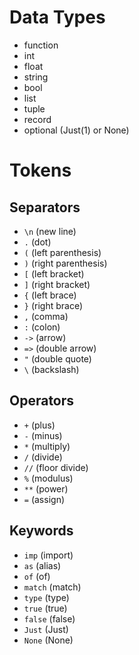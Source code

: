 # Data Types

- function
- int
- float
- string
- bool
- list
- tuple
- record
- optional (Just(1) or None)

# Tokens

## Separators
- `\n` (new line)
- `.` (dot)
- `(` (left parenthesis)
- `)` (right parenthesis)
- `[` (left bracket)
- `]` (right bracket)
- `{` (left brace)
- `}` (right brace)
- `,` (comma)
- `:` (colon)
- `->` (arrow)
- `=>` (double arrow)
- `"` (double quote)
- `\` (backslash)

## Operators
- `+` (plus)
- `-` (minus)
- `*` (multiply)
- `/` (divide)
- `//` (floor divide)
- `%` (modulus)
- `**` (power)
- `=` (assign)

## Keywords
- `imp` (import)
- `as` (alias)
- `of` (of)
- `match` (match)
- `type` (type)
- `true` (true)
- `false` (false)
- `Just` (Just)
- `None` (None)





